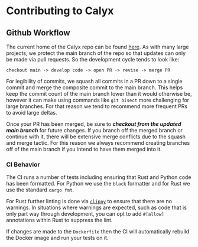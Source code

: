 # Contributing to Calyx

## Github Workflow
The current home of the Calyx repo can be found [here][calyx_repo]. As with many
large projects, we protect the main branch of the repo so that updates can only
be made via pull requests. So the development cycle tends to look like:
```
checkout main -> develop code -> open PR -> revise -> merge PR
```

For legibility of commits, we squash all commits in a PR down to a single commit
and merge the composite commit to the main branch. This helps keep the commit
count of the main branch lower than it would otherwise be, however it can make
using commands like `git bisect` more challenging for large branches. For that
reason we tend to recommend more frequent PRs to avoid large deltas.

Once your PR has been merged, be sure to ***checkout from the updated main branch***
for future changes. If you branch off the merged branch or continue with it,
there will be extensive merge conflicts due to the squash and merge tactic. For
this reason we always recommend creating branches off of the main branch if you
intend to have them merged into it.

### CI Behavior
The CI runs a number of tests including ensuring that Rust and Python code has
been formatted. For Python we use the `black` formatter and for Rust we use the
standard `cargo fmt`.

For Rust further linting is done via [`clippy`][clippy] to ensure that there are
no warnings. In situations where warnings are expected, such as code that is
only part way through development, you can opt to add `#[allow]` annotations
within Rust to suppress the lint.

If changes are made to the `Dockerfile` then the CI will automatically rebuild
the Docker image and run your tests on it.


[calyx_repo]: https://github.com/calyxir/calyx
[clippy]: https://github.com/rust-lang/rust-clippy
